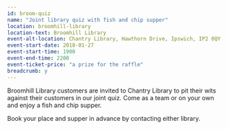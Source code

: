 ```yaml
---
id: broom-quiz
name: "Joint library quiz with fish and chip supper"
location: broomhill-library
location-text: Broomhill Library
event-alt-location: Chantry Library, Hawthorn Drive, Ipswich, IP2 0QY
event-start-date: 2018-01-27
event-start-time: 1900
event-end-time: 2200
event-ticket-price: "a prize for the raffle"
breadcrumb: y
---
```


Broomhill Library customers are invited to Chantry Library to pit their wits against their customers in our joint quiz. Come as a team or on your own and enjoy a fish and chip supper.

Book your place and supper in advance by contacting either library.
